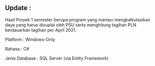 ## Update :

Hasil Proyek 1 semester berupa program yang mampu mengkalkulasikan daya yang harus disuplai oleh PSU serta menghitung tagihan PLN berdasarkan tagihan per April 2021.

Platform : Windows-Only

Bahasa : C#

Jenis Database : SQL Server (via Entity Framework)
